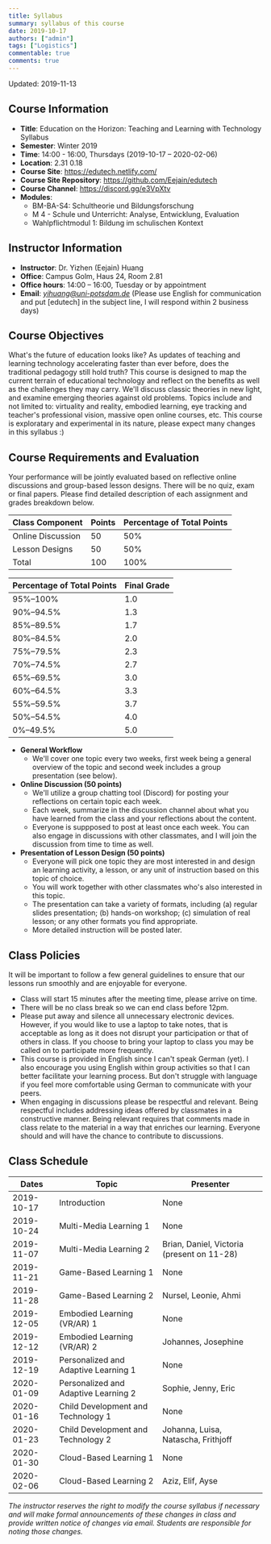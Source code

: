 ```yaml
---
title: Syllabus
summary: syllabus of this course
date: 2019-10-17
authors: ["admin"]
tags: ["Logistics"]
commentable: true
comments: true
---
```


Updated: 2019-11-13

## Course Information
- **Title**: Education on the Horizon: Teaching and Learning with Technology Syllabus
- **Semester**: Winter 2019
- **Time**: 14:00 - 16:00, Thursdays (2019-10-17 – 2020-02-06)
- **Location**: 2.31 0.18 
- **Course Site**: https://edutech.netlify.com/
- **Course Site Repository**: https://github.com/Eejain/edutech
- **Course Channel**: https://discord.gg/e3VpXtv
- **Modules**: 
    -   BM-BA-S4: Schultheorie und Bildungsforschung  
    -   M 4 - Schule und Unterricht: Analyse, Entwicklung, Evaluation 
    -   Wahlpflichtmodul 1: Bildung im schulischen Kontext  


## Instructor Information
- **Instructor**: Dr. Yizhen (Eejain) Huang 
- **Office**: Campus Golm, Haus 24, Room 2.81
- **Office hours**: 14:00 – 16:00, Tuesday or by appointment
- **Email**: *yihuang@uni-potsdam.de* (Please use English for communication and put [edutech] in the subject line, I will respond within 2 business days)

## Course Objectives
What's the future of education looks like? As updates of teaching and learning technology accelerating faster than ever before, does the traditional pedagogy still hold truth? This course is designed to map the current terrain of educational technology and reflect on the benefits as well as the challenges they may carry. We'll discuss classic theories in new light, and examine emerging theories against old problems. Topics include and not limited to: virtuality and reality, embodied learning, eye tracking and teacher's professional vision, massive open online courses, etc.
This course is exploratary and experimental in its nature, please expect many changes in this syllabus :)

## Course Requirements and Evaluation
Your performance will be jointly evaluated based on reflective online discussions and group-based lesson designs. There will be no quiz, exam or final papers. Please find detailed description of each assignment and grades breakdown below.



| Class Component          | Points   | Percentage of Total Points   |
| ------------------------ | -------- | ---------------------------- |
| Online Discussion        | 50       | 50%                          |
| Lesson Designs           | 50       | 50%                          |
| Total                    | 100      | 100%                         |


| Percentage of Total Points   | Final Grade   |
| ---------------------------- | ------------- |
| 95%–100%                     | 1.0           |
| 90%–94.5%                    | 1.3           |
| 85%–89.5%                    | 1.7           |
| 80%–84.5%                    | 2.0           |
| 75%–79.5%                    | 2.3           |
| 70%–74.5%                    | 2.7           |
| 65%–69.5%                    | 3.0           |
| 60%–64.5%                    | 3.3           |
| 55%–59.5%                    | 3.7           |
| 50%–54.5%                    | 4.0           |
| 0%–49.5%                     | 5.0           |

- **General Workflow**
    - We'll cover one topic every two weeks, first week being a general overview of the topic and second week includes a group presentation (see below). 
- **Online Discussion (50 points)**  
    - We'll utilize a group chatting tool (Discord) for posting your reflections on certain topic each week.  
    - Each week, summarize in the discussion channel about what you have learned from the class and your reflections about the content.  
    - Everyone is suppposed to post at least once each week. You can also engage in discussions with other classmates, and I will join the discussion from time to time as well. 
- **Presentation of Lesson Design (50 points)**
    - Everyone will pick one topic they are most interested in and design an learning activity, a lesson, or any unit of instruction based on this topic of choice. 
    - You will work together with other classmates who's also interested in this topic. 
    - The presentation can take a variety of formats, including (a) regular slides presentation; (b) hands-on workshop; (c) simulation of real lesson; or any other formats you find appropriate. 
    - More detailed instruction will be posted later. 

## Class Policies
It will be important to follow a few general guidelines to ensure that our lessons run smoothly and are enjoyable for everyone.  

- Class will start 15 minutes after the meeting time, please arrive on time.
- There will be no class break so we can end class before 12pm. 
- Please put away and silence all unnecessary electronic devices. However, if you would like to use a laptop to take notes, that is acceptable as long as it does not disrupt your participation or that of others in class. If you choose to bring your laptop to class you may be called on to participate more frequently. 
- This course is provided in English since I can't speak German (yet). I also encourage you using English within group activities so that I can better facilitate your learning process. But don't struggle with language if you feel more comfortable using German to communicate with your peers.
- When engaging in discussions please be respectful and relevant. Being respectful includes addressing ideas offered by classmates in a constructive manner. Being relevant requires that comments made in class relate to the material in a way that enriches our learning. Everyone should and will have the chance to contribute to discussions. 


## Class Schedule

| Dates                 | Topic                                | Presenter                                  |
| --------------------- | ----------------------------------   | ---------                                  |
| 2019-10-17            | Introduction                         | None                                       |
| 2019-10-24            | Multi-Media Learning 1               | None                                       |
| 2019-11-07            | Multi-Media Learning 2               | Brian, Daniel, Victoria (present on 11-28) |
| 2019-11-21            | Game-Based Learning 1                | None                                       |
| 2019-11-28            | Game-Based Learning 2                | Nursel, Leonie, Ahmi                       |
| 2019-12-05            | Embodied Learning (VR/AR) 1          | None                                       |
| 2019-12-12            | Embodied Learning (VR/AR) 2          | Johannes, Josephine                        |
| 2019-12-19            | Personalized and Adaptive Learning 1 | None                                       |
| 2020-01-09            | Personalized and Adaptive Learning 2 | Sophie, Jenny, Eric                        |
| 2020-01-16            | Child Development and Technology 1   | None                                       |
| 2020-01-23            | Child Development and Technology 2   | Johanna, Luisa, Natascha, Frithjoff        |
| 2020-01-30            | Cloud-Based Learning 1               | None                                       |
| 2020-02-06            | Cloud-Based Learning 2               | Aziz, Elif, Ayse                           |





*The instructor reserves the right to modify the course syllabus if necessary and will make formal announcements of these changes in class and provide written notice of changes via email. Students are responsible for noting those changes.*





